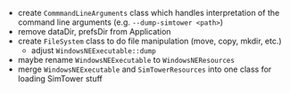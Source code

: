 - create `CommmandLineArguments` class which handles interpretation of the command line arguments (e.g. `--dump-simtower <path>`)
- remove dataDir, prefsDir from Application
- create `FileSystem` class to do file manipulation (move, copy, mkdir, etc.)
	- adjust `WindowsNEExecutable::dump`
- maybe rename `WindowsNEExecutable` to `WindowsNEResources`
- merge `WindowsNEExecutable` and `SimTowerResources` into one class for loading SimTower stuff
